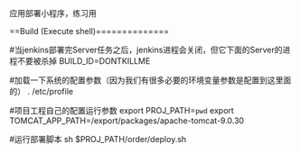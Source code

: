 应用部署小程序，练习用


==Build (Execute shell)==============

#当jenkins部署完Server任务之后，jenkins进程会关闭，但它下面的Server的进程不要被杀掉
BUILD_ID=DONTKILLME

#加载一下系统的配置参数（因为我们有很多必要的环境变量参数是配置到这里面的）
. /etc/profile


#项目工程自己的配置运行参数
export PROJ_PATH=`pwd`
export TOMCAT_APP_PATH=/export/packages/apache-tomcat-9.0.30

#运行部署脚本
sh $PROJ_PATH/order/deploy.sh